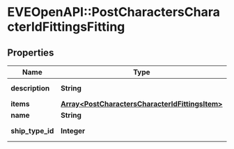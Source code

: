 # EVEOpenAPI::PostCharactersCharacterIdFittingsFitting

## Properties
Name | Type | Description | Notes
------------ | ------------- | ------------- | -------------
**description** | **String** | description string | 
**items** | [**Array&lt;PostCharactersCharacterIdFittingsItem&gt;**](PostCharactersCharacterIdFittingsItem.md) | items array | 
**name** | **String** | name string | 
**ship_type_id** | **Integer** | ship_type_id integer | 


